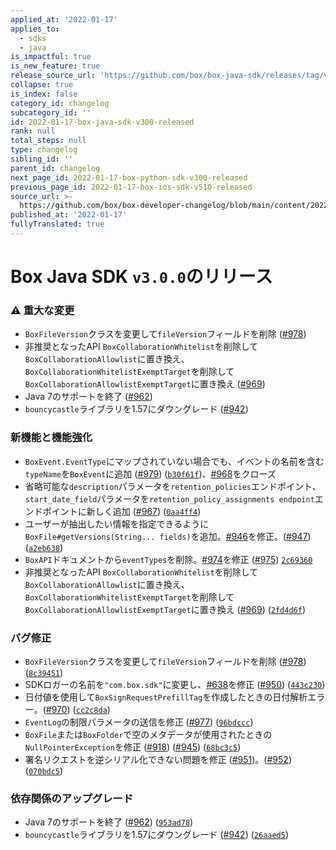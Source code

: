 ```yaml
---
applied_at: '2022-01-17'
applies_to:
  - sdks
  - java
is_impactful: true
is_new_feature: true
release_source_url: 'https://github.com/box/box-java-sdk/releases/tag/v3.0.0'
collapse: true
is_index: false
category_id: changelog
subcategory_id: ''
id: 2022-01-17-box-java-sdk-v300-released
rank: null
total_steps: null
type: changelog
sibling_id: ''
parent_id: changelog
next_page_id: 2022-01-17-box-python-sdk-v300-released
previous_page_id: 2022-01-17-box-ios-sdk-v510-released
source_url: >-
  https://github.com/box/box-developer-changelog/blob/main/content/2022/01-17-box-java-sdk-v300-released.md
published_at: '2022-01-17'
fullyTranslated: true
---
```

# Box Java SDK `v3.0.0`のリリース

### ⚠ 重大な変更

* `BoxFileVersion`クラスを変更して`fileVersion`フィールドを削除 ([#978][1])
* 非推奨となったAPI `BoxCollaborationWhitelist`を削除して`BoxCollaborationAllowlist`に置き換え、`BoxCollaborationWhitelistExemptTarget`を削除して`BoxCollaborationAllowlistExemptTarget`に置き換え ([#969][2])
* Java 7のサポートを終了 ([#962][3])
* `bouncycastle`ライブラリを1.57にダウングレード ([#942][4])

### 新機能と機能強化

* `BoxEvent.EventType`にマップされていない場合でも、イベントの名前を含む`typeName`を`BoxEvent`に追加 ([#979][5]) ([`b30f61f`][6])、[#968][7]をクローズ
* 省略可能な`description`パラメータを`retention_policies`エンドポイント、`start_date_field`パラメータを`retention_policy_assignments endpoint`エンドポイントに新しく追加 ([#967][8]) ([`0aa4ff4`][9])
* ユーザーが抽出したい情報を指定できるように`BoxFile#getVersions(String... fields)`を追加。[#946][10]を修正。([#947][11]) ([`a2eb638`][12])
* `BoxAPI`ドキュメントから`eventTypes`を削除。[#974][13]を修正 ([#975][14]) [`2c69360`][15]
* 非推奨となったAPI `BoxCollaborationWhitelist`を削除して`BoxCollaborationAllowlist`に置き換え、`BoxCollaborationWhitelistExemptTarget`を削除して`BoxCollaborationAllowlistExemptTarget`に置き換え ([#969][2]) ([`2fd4d6f`][16])

### バグ修正

* `BoxFileVersion`クラスを変更して`fileVersion`フィールドを削除 ([#978][1]) ([`8c39451`][17])
* SDKロガーの名前を`"com.box.sdk"`に変更し、[#638][18]を修正 ([#950][19]) ([`443c230`][20])
* 日付値を使用して`BoxSignRequestPrefillTag`を作成したときの日付解析エラー。([#970][21]) ([`cc2c8da`][22])
* `EventLog`の制限パラメータの送信を修正 ([#977][23]) ([`96bdccc`][24])
* `BoxFile`または`BoxFolder`で空のメタデータが使用されたときの`NullPointerException`を修正 ([#918][25]) ([#945][26]) ([`68bc3c5`][27])
* 署名リクエストを逆シリアル化できない問題を修正 ([#951][28])。([#952][29]) ([`070bdc5`][30])

### 依存関係のアップグレード

* Java 7のサポートを終了 ([#962][3]) ([`953ad78`][31])
* `bouncycastle`ライブラリを1.57にダウングレード ([#942][4]) ([`26aaed5`][32])

[1]: https://github.com/box/box-java-sdk/issues/978

[2]: https://github.com/box/box-java-sdk/issues/969

[3]: https://github.com/box/box-java-sdk/issues/962

[4]: https://github.com/box/box-java-sdk/issues/942

[5]: https://github.com/box/box-java-sdk/issues/979

[6]: https://github.com/box/box-java-sdk/commit/b30f61f8cc9c02a1fc4cd5eb35469749e1a16558

[7]: https://github.com/box/box-java-sdk/issues/968

[8]: https://github.com/box/box-java-sdk/issues/967

[9]: https://github.com/box/box-java-sdk/commit/0aa4ff48a1e035efc9ac6aaa42f18f4c92955b7b

[10]: https://github.com/box/box-java-sdk/issues/946

[11]: https://github.com/box/box-java-sdk/issues/947

[12]: https://github.com/box/box-java-sdk/commit/a2eb63896606a6c00ccee6bd9745f4c51f8d89a2

[13]: https://github.com/box/box-java-sdk/issues/974

[14]: https://github.com/box/box-java-sdk/issues/975

[15]: https://github.com/box/box-java-sdk/commit/2c69360e80b1bdd6213933cf2f4da195d52c92d4

[16]: https://github.com/box/box-java-sdk/commit/2fd4d6f884410c8884c4c038687bfc8f32837b55

[17]: https://github.com/box/box-java-sdk/commit/8c3945167581400043a070c2f6906ef05d3d7b85

[18]: https://github.com/box/box-java-sdk/issues/638

[19]: https://github.com/box/box-java-sdk/issues/950

[20]: https://github.com/box/box-java-sdk/commit/443c23085e55bbcaa1524c5b9e1bf852a1e2a1ce

[21]: https://github.com/box/box-java-sdk/issues/970

[22]: https://github.com/box/box-java-sdk/commit/cc2c8da9ea7d066ae2c247c2de5ac8b8bbba9b99

[23]: https://github.com/box/box-java-sdk/issues/977

[24]: https://github.com/box/box-java-sdk/commit/96bdccc9ca40ed43a6028a2b0d055d9d9a8de525

[25]: https://github.com/box/box-java-sdk/issues/918

[26]: https://github.com/box/box-java-sdk/issues/945

[27]: https://github.com/box/box-java-sdk/commit/68bc3c578d760b7239f6d704fed9bb5a834bf52a

[28]: https://github.com/box/box-java-sdk/issues/951

[29]: https://github.com/box/box-java-sdk/issues/952

[30]: https://github.com/box/box-java-sdk/commit/070bdc56074a1533c41f9085943d09502c79a7f4

[31]: https://github.com/box/box-java-sdk/commit/953ad78ac84833082439d0def1dcc63dc11ac04a

[32]: https://github.com/box/box-java-sdk/commit/26aaed51fd914eaf2061da735f11830524e4cfe4
